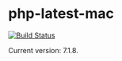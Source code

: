 # php-latest-mac

[![Build Status](https://travis-ci.org/artspb/php-latest-mac.svg?branch=master)](https://travis-ci.org/artspb/php-latest-mac)

Current version: 7.1.8.